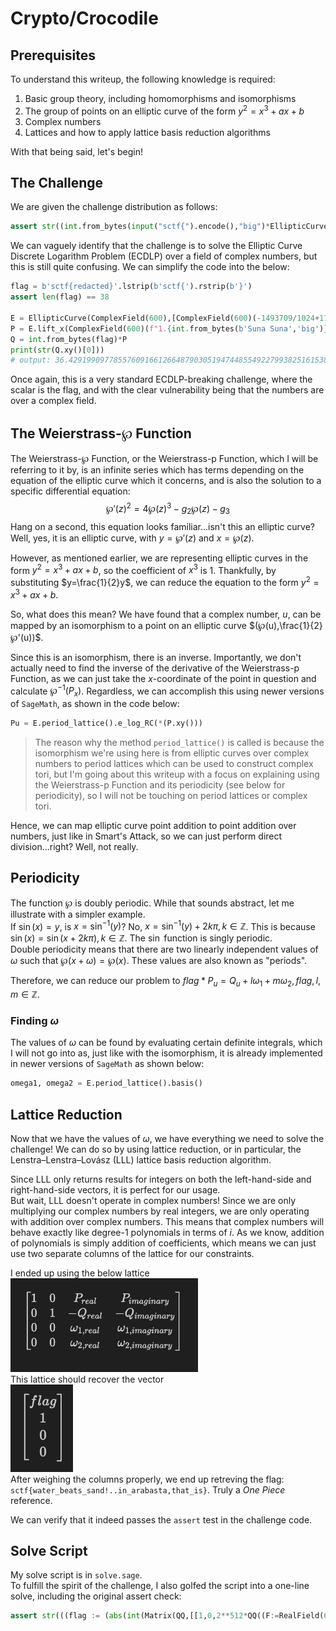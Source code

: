 # Crypto/Crocodile
## Prerequisites
To understand this writeup, the following knowledge is required:
1. Basic group theory, including homomorphisms and isomorphisms
2. The group of points on an elliptic curve of the form $y^2=x^3+ax+b$
3. Complex numbers
4. Lattices and how to apply lattice basis reduction algorithms

With that being said, let's begin!
## The Challenge
We are given the challenge distribution as follows:
```py
assert str((int.from_bytes(input("sctf{").encode(),"big")*EllipticCurve(ComplexField(600),[ComplexField(600)(-1493709/1024+1199/16*ComplexField(600)("i")),ComplexField(600)(97809777/8192-82731/128*ComplexField(600)("i"))]).lift_x(ComplexField(600)(f"1.{int.from_bytes(b'Suna Suna','big')}+1.{int.from_bytes(b'no Mi','little')}*i")))[0])=='36.4291990977855760916612664879030519474485549227993825161538502715951674771375534061669588110611144482794597140078219632113930698630358361379569599632450344672544557014134877316071 - 15.5094169179867261746136693539618921556037112420771075014010650669426508111314380331723075069743390329380360196986670381926994761597803212368978601671191064945527021806868498686789*I' and not print('\033[43C\033[1A}')
```
We can vaguely identify that the challenge is to solve the Elliptic Curve Discrete Logarithm Problem (ECDLP) over a field of complex numbers, but this is still quite confusing. We can simplify the code into the below:
```py
flag = b'sctf{redacted}'.lstrip(b'sctf{').rstrip(b'}')
assert len(flag) == 38

E = EllipticCurve(ComplexField(600),[ComplexField(600)(-1493709/1024+1199/16*ComplexField(600)("i")),ComplexField(600)(97809777/8192-82731/128*ComplexField(600)("i"))])
P = E.lift_x(ComplexField(600)(f"1.{int.from_bytes(b'Suna Suna','big')}+1.{int.from_bytes(b'no Mi','little')}*i"))
Q = int.from_bytes(flag)*P
print(str(Q.xy()[0]))
# output: 36.4291990977855760916612664879030519474485549227993825161538502715951674771375534061669588110611144482794597140078219632113930698630358361379569599632450344672544557014134877316071 - 15.5094169179867261746136693539618921556037112420771075014010650669426508111314380331723075069743390329380360196986670381926994761597803212368978601671191064945527021806868498686789*I
```
Once again, this is a very standard ECDLP-breaking challenge, where the scalar is the flag, and with the clear vulnerability being that the numbers are over a complex field.  
## The Weierstrass-℘ Function
The Weierstrass-℘ Function, or the Weierstrass-p Function, which I will be referring to it by, is an infinite series which has terms depending on the equation of the elliptic curve which it concerns, and is also the solution to a specific differential equation:
$$℘'(z)^2 = 4℘(z)^3−g_2℘(z)−g_3$$
Hang on a second, this equation looks familiar...isn't this an elliptic curve? Well, yes, it is an elliptic curve, with $y=℘'(z)$ and $x=℘(z)$.    

However, as mentioned earlier, we are representing elliptic curves in the form $y^2=x^3+ax+b$, so the coefficient of $x^3$ is $1$. Thankfully, by substituting $y=\frac{1}{2}y$, we can reduce the equation to the form $y^2=x^3+ax+b$.  

So, what does this mean? We have found that a complex number, $u$, can be mapped by an isomorphism to a point on an elliptic curve $(℘(u),\frac{1}{2}℘'(u))$.  

Since this is an isomorphism, there is an inverse. Importantly, we don't actually need to find the inverse of the derivative of the Weierstrass-p Function, as we can just take the $x$-coordinate of the point in question and calculate $℘^{-1}(P_x)$. Regardless, we can accomplish this using newer versions of `SageMath`, as shown in the code below:
```py
Pu = E.period_lattice().e_log_RC(*(P.xy()))
```
> The reason why the method `period_lattice()` is called is because the isomorphism we're using here is from elliptic curves over complex numbers to period lattices which can be used to construct complex tori, but I'm going about this writeup with a focus on explaining using the Weierstrass-p Function and its periodicity (see below for periodicity), so I will not be touching on period lattices or complex tori.

Hence, we can map elliptic curve point addition to point addition over numbers, just like in Smart's Attack, so we can just perform direct division...right? Well, not really.
## Periodicity
The function ℘ is doubly periodic. While that sounds abstract, let me illustrate with a simpler example.  
If $\sin(x) = y$, is $x = \sin^{-1}(y)$? No, $x = \sin^{-1}(y)+2k\pi, k \in \mathbb{Z}$. This is because $\sin(x)=\sin(x+2k\pi),k \in \mathbb{Z}$. The $\sin$ function is singly periodic.  
Double periodicity means that there are two linearly independent values of $\omega$ such that $℘(x+\omega) = ℘(x)$. These values are also known as "periods".  

Therefore, we can reduce our problem to $flag*P_u = Q_u+l\omega_1+m\omega_2, flag,l,m \in \mathbb{Z}$. 
### Finding $\omega$
The values of $\omega$ can be found by evaluating certain definite integrals, which I will not go into as, just like with the isomorphism, it is already implemented in newer versions of `SageMath` as shown below:
```py
omega1, omega2 = E.period_lattice().basis()
```
## Lattice Reduction
Now that we have the values of $\omega$, we have everything we need to solve the challenge! We can do so by using lattice reduction, or in particular, the Lenstra–Lenstra–Lovász (LLL) lattice basis reduction algorithm.  

Since LLL only returns results for integers on both the left-hand-side and right-hand-side vectors, it is perfect for our usage.  
But wait, LLL doesn't operate in complex numbers! Since we are only multiplying our complex numbers by real integers, we are only operating with addition over complex numbers. This means that complex numbers will behave exactly like degree-1 polynomials in terms of $i$. As we know, addition of polynomials is simply addition of coefficients, which means we can just use two separate columns of the lattice for our constraints.  

I ended up using the below lattice  
<img src="./assets/lattice.png" alt="lattice" width="300"/>  
This lattice should recover the vector  
<img src="./assets/vector.png" alt="vector" width="100"/>  
After weighing the columns properly, we end up retreving the flag: `sctf{water_beats_sand!..in_arabasta,that_is}`. Truly a _One Piece_ reference.  

We can verify that it indeed passes the `assert` test in the challenge code.
## Solve Script
My solve script is in `solve.sage`.  
To fulfill the spirit of the challenge, I also golfed the script into a one-line solve, including the original assert check:
```py
assert str(((flag := (abs(int(Matrix(QQ,[[1,0,2**512*QQ((F:=RealField(600))((L:= (E:=EllipticCurve(ComplexField(600),[ComplexField(600)(-1493709/1024+1199/16*ComplexField(600)("i")),ComplexField(600)(97809777/8192-82731/128*ComplexField(600)("i"))])).period_lattice()).e_log_RC(*((P := E.lift_x(ComplexField(600)(f"1.{int.from_bytes(b'Suna Suna','big')}+1.{int.from_bytes(b'no Mi','little')}*i"))).xy())).real())),2**512*QQ(F(L.e_log_RC(*(P.xy())).imag_part()))],[0,2**300*1,2**512*-QQ(F(L.e_log_RC(*((Q := E.lift_x(ComplexField(600)(36.4291990977855760916612664879030519474485549227993825161538502715951674771375534061669588110611144482794597140078219632113930698630358361379569599632450344672544557014134877316071 - 15.5094169179867261746136693539618921556037112420771075014010650669426508111314380331723075069743390329380360196986670381926994761597803212368978601671191064945527021806868498686789*I))).xy())).real())),2**512*-QQ(F(L.e_log_RC(*(Q.xy())).imag_part()))],[0,0,2**512*QQ(F(L.basis()[0].real())),2**512*QQ(F(L.basis()[0].imag_part()))],[0,0,2**512*QQ(F(L.basis()[1].real())),2**512*QQ(F(L.basis()[1].imag_part()))]]).LLL()[0][0]))))*P)[0]) == str(Q[0]) and not print('sctf{'+flag.to_bytes(38).decode()+'}')
```